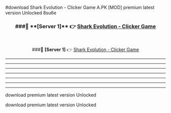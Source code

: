 #download Shark Evolution - Clicker Game A.PK [MOD] premium latest version Unlocked 8su6e 



<div align="center">
<h3>###🔹 **[Server 1]** 👉 <a href="https://download1apk.web.app/">Shark Evolution - Clicker Game</a></h3><br>


###🔹 **[Server 1]** 👉 <a href="https://download1apk.web.app/">Shark Evolution - Clicker Game</a></h3>
</div>



----------------------------------------------------------

----------------------------------------------------------

----------------------------------------------------------

----------------------------------------------------------

----------------------------------------------------------

----------------------------------------------------------

----------------------------------------------------------

download premium latest version Unlocked

download premium latest version Unlocked
